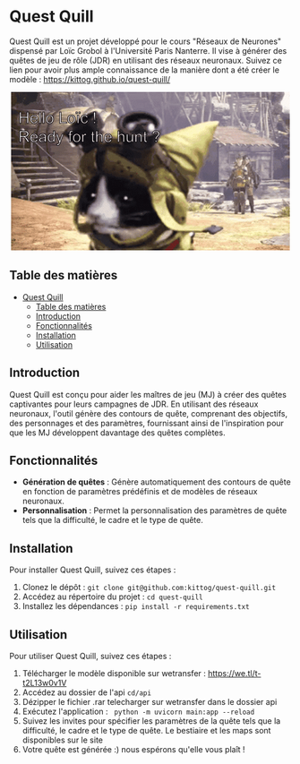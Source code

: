 # Quest Quill

Quest Quill est un projet développé pour le cours "Réseaux de Neurones" dispensé par Loïc Grobol à l'Université Paris Nanterre. Il vise à générer des quêtes de jeu de rôle (JDR) en utilisant des réseaux neuronaux.
Suivez ce lien pour avoir plus ample connaissance de la manière dont a été créer le modèle : https://kittog.github.io/quest-quill/

<p align="center">
  <img src="image/4loic.gif" alt="animated" />
</p>


## Table des matières

- [Quest Quill](#quest-quill)
  - [Table des matières](#table-des-matières)
  - [Introduction](#introduction)
  - [Fonctionnalités](#fonctionnalités)
  - [Installation](#installation)
  - [Utilisation](#utilisation)


## Introduction

Quest Quill est conçu pour aider les maîtres de jeu (MJ) à créer des quêtes captivantes pour leurs campagnes de JDR. En utilisant des réseaux neuronaux, l'outil génère des contours de quête, comprenant des objectifs, des personnages et des paramètres, fournissant ainsi de l'inspiration pour que les MJ développent davantage des quêtes complètes.

## Fonctionnalités

- **Génération de quêtes** : Génère automatiquement des contours de quête en fonction de paramètres prédéfinis et de modèles de réseaux neuronaux.
- **Personnalisation** : Permet la personnalisation des paramètres de quête tels que la difficulté, le cadre et le type de quête.

## Installation

Pour installer Quest Quill, suivez ces étapes :

1. Clonez le dépôt : `git clone git@github.com:kittog/quest-quill.git`
2. Accédez au répertoire du projet : `cd quest-quill`
3. Installez les dépendances : `pip install -r requirements.txt`
## Utilisation

Pour utiliser Quest Quill, suivez ces étapes :
 
1. Télécharger le modèle disponible sur wetransfer : https://we.tl/t-t2L13w0v1V
2. Accédez au dossier de l'api `cd/api`
3. Dézipper le fichier .rar telecharger sur wetransfer dans le dossier api
4. Exécutez l'application : ``` python -m uvicorn main:app --reload```
5. Suivez les invites pour spécifier les paramètres de la quête tels que la difficulté, le cadre et le type de quête. Le bestiaire et les maps sont disponibles sur le site
6. Votre quête est générée :) nous espérons qu'elle vous plaît !
